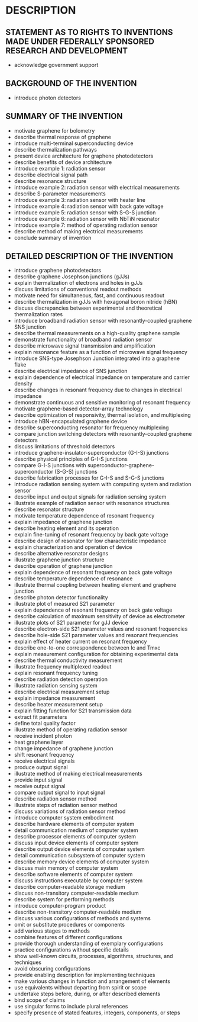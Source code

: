 # DESCRIPTION

## STATEMENT AS TO RIGHTS TO INVENTIONS MADE UNDER FEDERALLY SPONSORED RESEARCH AND DEVELOPMENT

- acknowledge government support

## BACKGROUND OF THE INVENTION

- introduce photon detectors

## SUMMARY OF THE INVENTION

- motivate graphene for bolometry
- describe thermal response of graphene
- introduce multi-terminal superconducting device
- describe thermalization pathways
- present device architecture for graphene photodetectors
- describe benefits of device architecture
- introduce example 1: radiation sensor
- describe electrical signal path
- describe resonance structure
- introduce example 2: radiation sensor with electrical measurements
- describe S-parameter measurements
- introduce example 3: radiation sensor with heater line
- introduce example 4: radiation sensor with back gate voltage
- introduce example 5: radiation sensor with S-G-S junction
- introduce example 6: radiation sensor with NbTiN resonator
- introduce example 7: method of operating radiation sensor
- describe method of making electrical measurements
- conclude summary of invention

## DETAILED DESCRIPTION OF THE INVENTION

- introduce graphene photodetectors
- describe graphene Josephson junctions (gJJs)
- explain thermalization of electrons and holes in gJJs
- discuss limitations of conventional readout methods
- motivate need for simultaneous, fast, and continuous readout
- describe thermalization in gJJs with hexagonal boron nitride (hBN)
- discuss discrepancies between experimental and theoretical thermalization rates
- introduce broadband radiation sensor with resonantly-coupled graphene SNS junction
- describe thermal measurements on a high-quality graphene sample
- demonstrate functionality of broadband radiation sensor
- describe microwave signal transmission and amplification
- explain resonance feature as a function of microwave signal frequency
- introduce SNS-type Josephson Junction integrated into a graphene flake
- describe electrical impedance of SNS junction
- explain dependence of electrical impedance on temperature and carrier density
- describe changes in resonant frequency due to changes in electrical impedance
- demonstrate continuous and sensitive monitoring of resonant frequency
- motivate graphene-based detector-array technology
- describe optimization of responsivity, thermal isolation, and multiplexing
- introduce hBN-encapsulated graphene device
- describe superconducting resonator for frequency multiplexing
- compare junction switching detectors with resonantly-coupled graphene detectors
- discuss limitations of threshold detectors
- introduce graphene-insulator-superconductor (G-I-S) junctions
- describe physical principles of G-I-S junctions
- compare G-I-S junctions with superconductor-graphene-superconductor (S-G-S) junctions
- describe fabrication processes for G-I-S and S-G-S junctions
- introduce radiation sensing system with computing system and radiation sensor
- describe input and output signals for radiation sensing system
- illustrate example of radiation sensor with resonance structures
- describe resonator structure
- motivate temperature dependence of resonant frequency
- explain impedance of graphene junction
- describe heating element and its operation
- explain fine-tuning of resonant frequency by back gate voltage
- describe design of resonator for low characteristic impedance
- explain characterization and operation of device
- describe alternative resonator designs
- illustrate graphene junction structure
- describe operation of graphene junction
- explain dependence of resonant frequency on back gate voltage
- describe temperature dependence of resonance
- illustrate thermal coupling between heating element and graphene junction
- describe photon detector functionality
- illustrate plot of measured S21 parameter
- explain dependence of resonant frequency on back gate voltage
- describe calculation of maximum sensitivity of device as electrometer
- illustrate plots of S21 parameter for gJJ device
- describe electron-side S21 parameter values and resonant frequencies
- describe hole-side S21 parameter values and resonant frequencies
- explain effect of heater current on resonant frequency
- describe one-to-one correspondence between Ic and Tmxc
- explain measurement configuration for obtaining experimental data
- describe thermal conductivity measurement
- illustrate frequency multiplexed readout
- explain resonant frequency tuning
- describe radiation detection operation
- illustrate radiation sensing system
- describe electrical measurement setup
- explain impedance measurement
- describe heater measurement setup
- explain fitting function for S21 transmission data
- extract fit parameters
- define total quality factor
- illustrate method of operating radiation sensor
- receive incident photon
- heat graphene layer
- change impedance of graphene junction
- shift resonant frequency
- receive electrical signals
- produce output signal
- illustrate method of making electrical measurements
- provide input signal
- receive output signal
- compare output signal to input signal
- describe radiation sensor method
- illustrate steps of radiation sensor method
- discuss variations of radiation sensor method
- introduce computer system embodiment
- describe hardware elements of computer system
- detail communication medium of computer system
- describe processor elements of computer system
- discuss input device elements of computer system
- describe output device elements of computer system
- detail communication subsystem of computer system
- describe memory device elements of computer system
- discuss main memory of computer system
- describe software elements of computer system
- discuss instructions executable by computer system
- describe computer-readable storage medium
- discuss non-transitory computer-readable medium
- describe system for performing methods
- introduce computer-program product
- describe non-transitory computer-readable medium
- discuss various configurations of methods and systems
- omit or substitute procedures or components
- add various stages to methods
- combine features of different configurations
- provide thorough understanding of exemplary configurations
- practice configurations without specific details
- show well-known circuits, processes, algorithms, structures, and techniques
- avoid obscuring configurations
- provide enabling description for implementing techniques
- make various changes in function and arrangement of elements
- use equivalents without departing from spirit or scope
- undertake steps before, during, or after described elements
- bind scope of claims
- use singular forms to include plural references
- specify presence of stated features, integers, components, or steps

